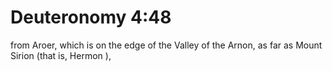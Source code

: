 # Deuteronomy 4:48

from Aroer, which is on the edge of the Valley of the Arnon, as far as Mount Sirion (that is, Hermon ),
